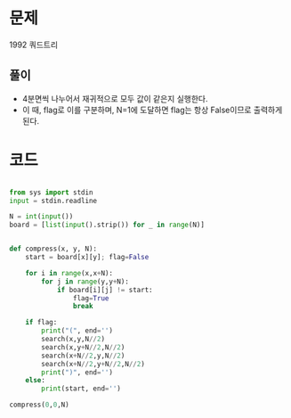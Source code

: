 # 문제
1992 쿼드트리

## 풀이
- 4분면씩 나누어서 재귀적으로 모두 값이 같은지 실행한다. 
- 이 때, flag로 이를 구분하며, N=1에 도달하면 flag는 항상 False이므로 출력하게 된다. 

# 코드
```python

from sys import stdin
input = stdin.readline

N = int(input())
board = [list(input().strip()) for _ in range(N)]


def compress(x, y, N):
    start = board[x][y]; flag=False

    for i in range(x,x+N):
        for j in range(y,y+N):
            if board[i][j] != start:
                flag=True
                break 

    if flag:
        print("(", end='')
        search(x,y,N//2)
        search(x,y+N//2,N//2)
        search(x+N//2,y,N//2)
        search(x+N//2,y+N//2,N//2)
        print(")", end='')
    else:
        print(start, end='')

compress(0,0,N)
```

